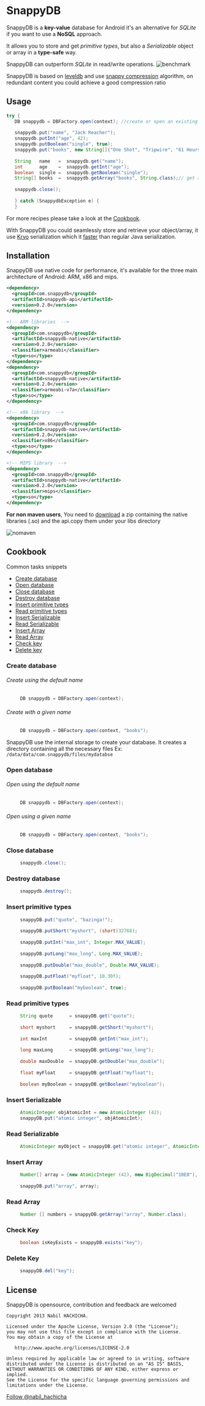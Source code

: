 SnappyDB
========

SnappyDB is a __key-value__ database for Android 
it's an alternative for _SQLite_ if you want to use a __NoSQL__ approach.

It allows you to store and get _primitive types_, but also a _Serializable_ object or array in a __type-safe__ way.

SnappyDB can outperform _SQLite_ in read/write operations.
![benchmark](http://snappydb.com/img/benchmark_sqlite_with_transaction.png)


SnappyDB is based on [leveldb](https://code.google.com/p/leveldb/) and use [snappy compression](https://code.google.com/p/snappy/) algorithm, on redundant content you could achieve a good compression ratio 




Usage
-----

 ```java
try {
	DB snappydb = DBFactory.open(context); //create or open an existing databse using the default name
	
	snappydb.put("name", "Jack Reacher"); 
	snappydb.putInt("age", 42);  
	snappydb.putBoolean("single", true);
	snappydb.put("books", new String[]{"One Shot", "Tripwire", "61 Hours"}); 
	
	String 	 name   =  snappydb.get("name");
	int 	 age    =  snappydb.getInt("age");
	boolean  single =  snappydb.getBoolean("single");
	String[] books  =  snappydb.getArray("books", String.class);// get array of string
		
	snappydb.close();
	
	} catch (SnappydbException e) {
	}
 ```

For more recipes please take a look at the [Cookbook](./Cookbook.md).

With SnappyDB you could seamlessly store and retrieve your object/array, it use [Kryo](https://github.com/EsotericSoftware/kryo) serialization which it [faster](https://github.com/eishay/jvm-serializers/wiki) than regular Java serialization.


Installation
------------
SnappyDB use native code for performance, it's available for the three main architecture of Android: ARM, x86 and mips.

```xml
<dependency>
  <groupId>com.snappydb</groupId>
  <artifactId>snappydb-api</artifactId>
  <version>0.2.0</version>
</dependency>

<!-- ARM libraries  -->
<dependency>
  <groupId>com.snappydb</groupId>
  <artifactId>snappydb-native</artifactId>
  <version>0.2.0</version>
  <classifier>armeabi</classifier>
  <type>so</type>
</dependency>
<dependency>
  <groupId>com.snappydb</groupId>
  <artifactId>snappydb-native</artifactId>
  <version>0.2.0</version>
  <classifier>armeabi-v7a</classifier>
  <type>so</type>
</dependency>

<!-- x86 library  -->            
<dependency>
  <groupId>com.snappydb</groupId>
  <artifactId>snappydb-native</artifactId>
  <version>0.2.0</version>
  <classifier>x86</classifier>
  <type>so</type>
</dependency>

<!-- MIPS library  -->            
<dependency>
  <groupId>com.snappydb</groupId>
  <artifactId>snappydb-native</artifactId>
  <version>0.2.0</version>
  <classifier>mips</classifier>
  <type>so</type>
</dependency>
```

__For non maven users__, You need to [download](http://snappydb.com/snappydb-0.2.0.zip) a zip containing the native libraries (.so) and the api.copy them under your libs directory

![nomaven](http://snappydb.com/img/snappydb_installation_nomaven.png)

Cookbook
---------

Common tasks snippets

- [Create database](#create-database)
- [Open database](#open-database)
- [Close database](#close-database)
- [Destroy database](#destroy-database)
- [Insert primitive types](#insert-primitive-types) 
- [Read primitive types](#read-primitive-types) 
- [Insert Serializable](#insert-serializable) 
- [Read Serializable](#read-serializable) 
- [Insert Array](#insert-array) 
- [Read Array](#read-array) 
- [Check key](#check-key)
- [Delete key](#delete-key)

### Create database
###### Create using the default name
```java
     DB snappydb = DBFactory.open(context);
```
###### Create with a given name
```java
     DB snappydb = DBFactory.open(context, "books");
```
SnappyDB use the internal storage to create your database. It creates a directory containing all the necessary files Ex:
``
/data/data/com.snappydb/files/mydatabse
``

### Open database
###### Open using the default name
```java
     DB snappydb = DBFactory.open(context);
```
###### Open using a given name
```java
     DB snappydb = DBFactory.open(context, "books");
```

### Close database
```java
     snappydb.close();
```

### Destroy database
```java
     snappydb.destroy();
```

### Insert primitive types
```java
     snappyDB.put("quote", "bazinga!");
     
     snappyDB.putShort("myshort", (short)32768);
     
     snappyDB.putInt("max_int", Integer.MAX_VALUE);
     
     snappyDB.putLong("max_long", Long.MAX_VALUE);
     
     snappyDB.putDouble("max_double", Double.MAX_VALUE);
     
     snappyDB.putFloat("myfloat", 10.30f);
     
     snappyDB.putBoolean("myboolean", true);
```

### Read primitive types
```java
     String quote      = snappyDB.get("quote");
     
     short myshort     = snappyDB.getShort("myshort");
     
     int maxInt        = snappyDB.getInt("max_int");
     
     long maxLong      = snappyDB.getLong("max_long");
     
     double maxDouble  = snappyDB.getDouble("max_double");
     
     float myFloat     = snappyDB.getFloat("myfloat");
     
     boolean myBoolean = snappyDB.getBoolean("myboolean");
```
### Insert Serializable 
```java
     AtomicInteger objAtomicInt = new AtomicInteger (42);
     snappyDB.put("atomic integer", objAtomicInt);
```

### Read Serializable 
```java
     AtomicInteger myObject = snappyDB.get("atomic integer", AtomicInteger.class);
```

### Insert Array
```java
     Number[] array = {new AtomicInteger (42), new BigDecimal("10E8"), Double.valueOf(Math.PI)};
     
     snappyDB.put("array", array);
```

### Read Array
```java
     Number [] numbers = snappyDB.getArray("array", Number.class);
```
### Check Key
```java
     boolean isKeyExists = snappyDB.exists("key");
```
### Delete Key
```java
     snappyDB.del("key");
```


License
--------
SnappyDB is opensource, contribution and feedback are welcomed

    Copyright 2013 Nabil HACHICHA.

    Licensed under the Apache License, Version 2.0 (the "License");
    you may not use this file except in compliance with the License.
    You may obtain a copy of the License at

       http://www.apache.org/licenses/LICENSE-2.0

    Unless required by applicable law or agreed to in writing, software
    distributed under the License is distributed on an "AS IS" BASIS,
    WITHOUT WARRANTIES OR CONDITIONS OF ANY KIND, either express or implied.
    See the License for the specific language governing permissions and
    limitations under the License.
    
    
<a href="https://twitter.com/nabil_hachicha" class="twitter-follow-button" data-show-count="false">Follow @nabil_hachicha</a>
<script>!function(d,s,id){var js,fjs=d.getElementsByTagName(s)[0],p=/^http:/.test(d.location)?'http':'https';if(!d.getElementById(id)){js=d.createElement(s);js.id=id;js.src=p+'://platform.twitter.com/widgets.js';fjs.parentNode.insertBefore(js,fjs);}}(document, 'script', 'twitter-wjs');</script>

<script>
  (function(i,s,o,g,r,a,m){i['GoogleAnalyticsObject']=r;i[r]=i[r]||function(){
  (i[r].q=i[r].q||[]).push(arguments)},i[r].l=1*new Date();a=s.createElement(o),
  m=s.getElementsByTagName(o)[0];a.async=1;a.src=g;m.parentNode.insertBefore(a,m)
  })(window,document,'script','//www.google-analytics.com/analytics.js','ga');

  ga('create', 'UA-46288191-1', 'github.com');
  ga('send', 'pageview');

</script>    
